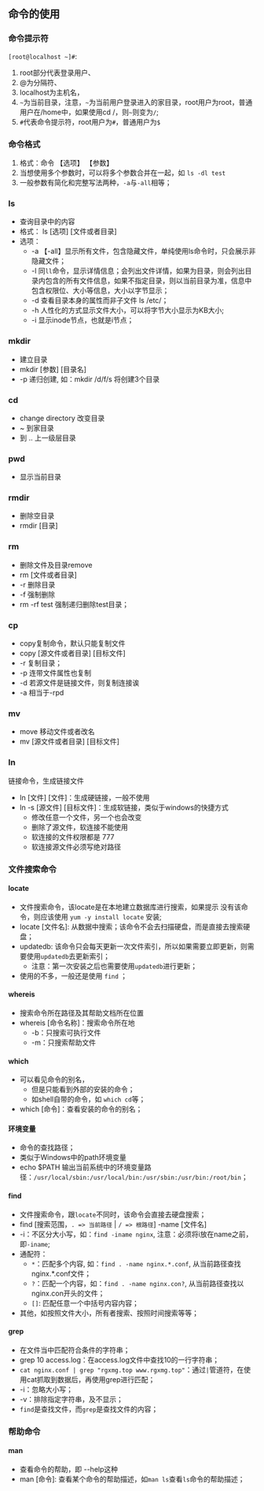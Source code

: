## 命令的使用

### 命令提示符
`[root@localhost ~]#`: 
1. root部分代表登录用户、
2. @为分隔符、
3. localhost为主机名，
4. `~`为当前目录，注意，`~`为当前用户登录进入的家目录，root用户为root，普通用户在/home中，如果使用cd /，则`~`则变为`/`;
5. `#`代表命令提示符，root用户为`#`，普通用户为`$`

### 命令格式
1. 格式：命令 【选项】 【参数】
2. 当想使用多个参数时，可以将多个参数合并在一起，如 `ls -dl test`
3. 一般参数有简化和完整写法两种，`-a`与`-all`相等；

### ls
- 查询目录中的内容
- 格式： ls [选项] [文件或者目录]
- 选项：
    - -a 【-all】显示所有文件，包含隐藏文件，单纯使用ls命令时，只会展示非隐藏文件；
    - -l 同`ll`命令，显示详情信息；会列出文件详情，如果为目录，则会列出目录内包含的所有文件信息，如果不指定目录，则以当前目录为准，信息中包含权限位、大小等信息，大小以字节显示；
    - -d 查看目录本身的属性而非子文件 ls /etc/；
    - -h 人性化的方式显示文件大小，可以将字节大小显示为KB大小;
    - -i 显示inode节点，也就是i节点；

### mkdir
- 建立目录
- mkdir [参数] [目录名]
- -p 递归创建, 如：mkdir /d/f/s 将创建3个目录

### cd
- change directory 改变目录
- ~ 到家目录
- 到 .. 上一级层目录

### pwd
- 显示当前目录

### rmdir
- 删除空目录
- rmdir [目录]

### rm
- 删除文件及目录remove
- rm [文件或者目录]
- -r 删除目录
- -f 强制删除
- rm -rf test 强制递归删除test目录；

### cp 
- copy复制命令，默认只能复制文件
- copy [源文件或者目录] [目标文件]
- -r 复制目录；
- -p 连带文件属性也复制
- -d 若源文件是链接文件，则复制连接诶
- -a 相当于-rpd

### mv
- move 移动文件或者改名
- mv [源文件或者目录] [目标文件]

### ln 
链接命令，生成链接文件
- ln [文件] [文件]：生成硬链接，一般不使用
- ln -s [源文件] [目标文件]：生成软链接，类似于windows的快捷方式
    - 修改任意一个文件，另一个也会改变
    - 删除了源文件，软连接不能使用
    - 软连接的文件权限都是 777
    - 软连接源文件必须写绝对路径

### 文件搜索命令

#### locate
- 文件搜索命令，该locate是在本地建立数据库进行搜索，如果提示 没有该命令，则应该使用 `yum -y install locate` 安装;
- locate [文件名]: 从数据中搜索；该命令不会去扫描硬盘，而是直接去搜索硬盘；
- updatedb: 该命令只会每天更新一次文件索引，所以如果需要立即更新，则需要使用`updatedb`去更新索引；
    - 注意：第一次安装之后也需要使用`updatedb`进行更新；
- 使用的不多，一般还是使用 `find` ；

#### whereis
- 搜索命令所在路径及其帮助文档所在位置
- whereis [命令名称]：搜索命令所在地
    - -b：只搜索可执行文件
    - -m：只搜索帮助文件
    
#### which
- 可以看见命令的别名，
    - 但是只能看到外部的安装的命令；
    - 如shell自带的命令，如 `which cd`等；
- which [命令]：查看安装的命令的别名；

#### 环境变量
- 命令的查找路径；
- 类似于Windows中的path环境变量
- echo $PATH 输出当前系统中的环境变量路径：`/usr/local/sbin:/usr/local/bin:/usr/sbin:/usr/bin:/root/bin`；

#### find
- 文件搜索命令，跟`locate`不同时，该命令会直接去硬盘搜索；
- find [搜索范围，`. => 当前路径` | `/ => 根路径`] -name [文件名]
- -i：不区分大小写，如：`find -iname nginx`, 注意：必须将i放在name之前，即`-iname`;
- 通配符：
    - `*`：匹配多个内容, 如：`find . -name nginx.*.conf`, 从当前路径查找nginx.*.conf文件；
    - `?`：匹配一个内容，如：`find . -name nginx.con?`, 从当前路径查找以nginx.con开头的文件；
    - `[]`: 匹配任意一个中括号内容内容；
- 其他，如按照文件大小，所有者搜索、按照时间搜索等等；

#### grep
- 在文件当中匹配符合条件的字符串；
- grep 10 access.log：在access.log文件中查找10的一行字符串；
- `cat nginx.conf | grep "rgxmg.top www.rgxmg.top"`：通过`|`管道符，在使用cat抓取到数据后，再使用grep进行匹配；
- -i：忽略大小写；
- -v：排除指定字符串，及不显示；
- `find`是查找文件，而`grep`是查找文件的内容；

### 帮助命令
#### man
- 查看命令的帮助，即 --help这种
- man [命令]: 查看某个命令的帮助描述，如`man ls`查看`ls`命令的帮助描述；
